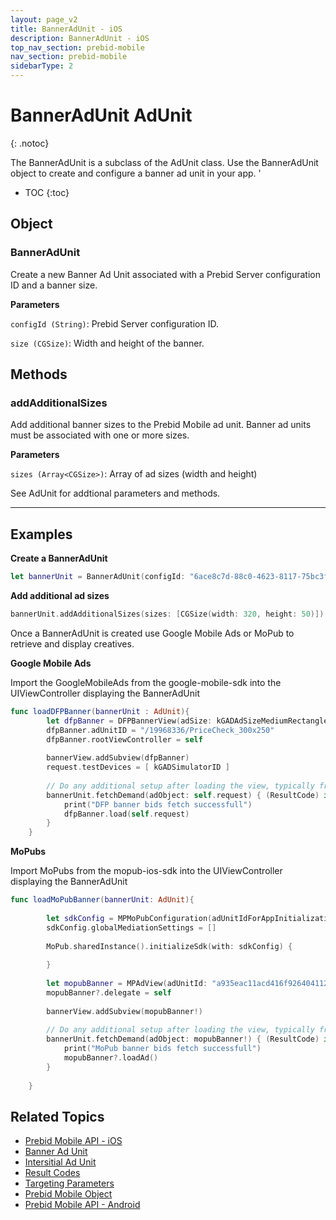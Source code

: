 ```yaml
---
layout: page_v2
title: BannerAdUnit - iOS
description: BannerAdUnit - iOS
top_nav_section: prebid-mobile
nav_section: prebid-mobile
sidebarType: 2
---
```


# BannerAdUnit AdUnit
{: .notoc}

The BannerAdUnit is a subclass of the AdUnit class. Use the BannerAdUnit object to create and configure a banner ad unit in your app.  '

- TOC
 {:toc}

## Object

### BannerAdUnit

Create a new Banner Ad Unit associated with a Prebid Server configuration ID and a banner size. 

**Parameters**

`configId (String)`: Prebid Server configuration ID.

`size (CGSize)`: Width and height of the banner.

## Methods

### addAdditionalSizes

Add additional banner sizes to the Prebid Mobile ad unit. Banner ad units must be associated with one or more sizes. 

**Parameters**

`sizes (Array<CGSize>)`: Array of ad sizes (width and height)

See AdUnit for addtional parameters and methods. 

---

## Examples

**Create a BannerAdUnit**
```Swift        
let bannerUnit = BannerAdUnit(configId: "6ace8c7d-88c0-4623-8117-75bc3f0a2e45", size: CGSize(width: 300, height: 250))
```
**Add additional ad sizes**

```Swift
bannerUnit.addAdditionalSizes(sizes: [CGSize(width: 320, height: 50)])
```
Once a BannerAdUnit is created use Google Mobile Ads or MoPub to retrieve and display creatives.

**Google Mobile Ads**

Import the GoogleMobileAds from the google-mobile-sdk into the UIViewController displaying the BannerAdUnit

```Swift
func loadDFPBanner(bannerUnit : AdUnit){
        let dfpBanner = DFPBannerView(adSize: kGADAdSizeMediumRectangle)
        dfpBanner.adUnitID = "/19968336/PriceCheck_300x250"
        dfpBanner.rootViewController = self
        
        bannerView.addSubview(dfpBanner)
        request.testDevices = [ kGADSimulatorID ]
        
        // Do any additional setup after loading the view, typically from a nib.
        bannerUnit.fetchDemand(adObject: self.request) { (ResultCode) in
            print("DFP banner bids fetch successfull")
            dfpBanner.load(self.request)
        }
    }
```

**MoPubs**

Import MoPubs from the mopub-ios-sdk into the UIViewController displaying the BannerAdUnit

```Swift
func loadMoPubBanner(bannerUnit: AdUnit){
        
        let sdkConfig = MPMoPubConfiguration(adUnitIdForAppInitialization: "a935eac11acd416f92640411234fbba6")
        sdkConfig.globalMediationSettings = []
        
        MoPub.sharedInstance().initializeSdk(with: sdkConfig) {
            
        }
        
        let mopubBanner = MPAdView(adUnitId: "a935eac11acd416f92640411234fbba6", size: CGSize(width: 300, height: 250))
        mopubBanner?.delegate = self
        
        bannerView.addSubview(mopubBanner!)
        
        // Do any additional setup after loading the view, typically from a nib.
        bannerUnit.fetchDemand(adObject: mopubBanner!) { (ResultCode) in
            print("MoPub banner bids fetch successfull")
            mopubBanner?.loadAd()
        }
        
    }
```

## Related Topics 

- [Prebid Mobile API - iOS]({{site.baseurl}}/prebid-mobile/pbm-api/ios/pbm-api-iOS.html)
- [Banner Ad Unit]({{site.baseurl}}/prebid-mobile/pbm-api/ios/pbm-bannerad-ios.html)
- [Intersitial Ad Unit]({{site.baseurl}}/prebid-mobile/pbm-api/ios/pbm-interstitial-ad-ios.html)
- [Result Codes]({{site.baseurl}}/prebid-mobile/pbm-api/ios/pbm-api-result-codes-ios.html)
- [Targeting Parameters]({{site.baseurl}}/prebid-mobile/pbm-api/ios/pbm-targeting-ios.html)
- [Prebid Mobile Object]({{site.baseurl}}/prebid-mobile/pbm-api/ios/prebidmobile-object-ios.html)
- [Prebid Mobile API - Android]({{site.baseurl}}/prebid-mobile/pbm-api/android/pbm-api-android.html)